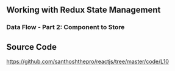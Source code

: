 ## Working with Redux State Management

### Data Flow - Part 2: Component to Store

## Source Code
https://github.com/santhoshthepro/reactjs/tree/master/code/L10
